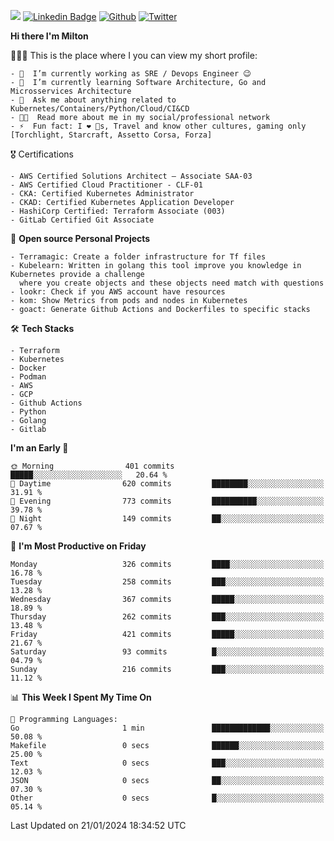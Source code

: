 ![](https://komarev.com/ghpvc/?username=miltlima&color=blueviolet) [![Linkedin Badge](https://img.shields.io/badge/-LinkedIn-blue?style=flat-square&logo=Linkedin&logoColor=white&link=https://www.linkedin.com/in/miltonlimaj/)](https://www.linkedin.com/in/miltonlimaj/) [![Github](https://img.shields.io/github/followers/miltlima?style=social)](https://github.com/miltlima?tab=followers) [![Twitter](https://img.shields.io/twitter/follow/milt_lima?style=social)](https://twitter.com/milt_lima)
 


     
**Hi there I'm Milton**

👨🏽‍💻 This is the place where I you can view my short profile:
```text
- 🔭  I’m currently working as SRE / Devops Engineer 😉
- 🌱  I’m currently learning Software Architecture, Go and Microsservices Architecture
- 💬  Ask me about anything related to Kubernetes/Containers/Python/Cloud/CI&CD
- 👨‍💻  Read more about me in my social/professional network
- ⚡  Fun fact: I ❤️ 🐶s, Travel and know other cultures, gaming only [Torchlight, Starcraft, Assetto Corsa, Forza]
```
🎖 Certifications
```text
- AWS Certified Solutions Architect – Associate SAA-03
- AWS Certified Cloud Practitioner - CLF-01
- CKA: Certified Kubernetes Administrator
- CKAD: Certified Kubernetes Application Developer
- HashiCorp Certified: Terraform Associate (003)
- GitLab Certified Git Associate
```
📐 **Open source Personal Projects**

```text
- Terramagic: Create a folder infrastructure for Tf files
- Kubelearn: Written in golang this tool improve you knowledge in Kubernetes provide a challenge
  where you create objects and these objects need match with questions
- lookr: Check if you AWS account have resources
- kom: Show Metrics from pods and nodes in Kubernetes
- goact: Generate Github Actions and Dockerfiles to specific stacks
```
🛠 **Tech Stacks**

```text
- Terraform
- Kubernetes
- Docker
- Podman
- AWS
- GCP
- Github Actions
- Python
- Golang
- Gitlab
```         

<!--START_SECTION:waka-->
**I'm an Early 🐤** 

```text
🌞 Morning                401 commits         █████░░░░░░░░░░░░░░░░░░░░   20.64 % 
🌆 Daytime                620 commits         ████████░░░░░░░░░░░░░░░░░   31.91 % 
🌃 Evening                773 commits         ██████████░░░░░░░░░░░░░░░   39.78 % 
🌙 Night                  149 commits         ██░░░░░░░░░░░░░░░░░░░░░░░   07.67 % 
```
📅 **I'm Most Productive on Friday** 

```text
Monday                   326 commits         ████░░░░░░░░░░░░░░░░░░░░░   16.78 % 
Tuesday                  258 commits         ███░░░░░░░░░░░░░░░░░░░░░░   13.28 % 
Wednesday                367 commits         █████░░░░░░░░░░░░░░░░░░░░   18.89 % 
Thursday                 262 commits         ███░░░░░░░░░░░░░░░░░░░░░░   13.48 % 
Friday                   421 commits         █████░░░░░░░░░░░░░░░░░░░░   21.67 % 
Saturday                 93 commits          █░░░░░░░░░░░░░░░░░░░░░░░░   04.79 % 
Sunday                   216 commits         ███░░░░░░░░░░░░░░░░░░░░░░   11.12 % 
```


📊 **This Week I Spent My Time On** 

```text
💬 Programming Languages: 
Go                       1 min               █████████████░░░░░░░░░░░░   50.08 % 
Makefile                 0 secs              ██████░░░░░░░░░░░░░░░░░░░   25.00 % 
Text                     0 secs              ███░░░░░░░░░░░░░░░░░░░░░░   12.03 % 
JSON                     0 secs              ██░░░░░░░░░░░░░░░░░░░░░░░   07.30 % 
Other                    0 secs              █░░░░░░░░░░░░░░░░░░░░░░░░   05.14 % 
```


 Last Updated on 21/01/2024 18:34:52 UTC
<!--END_SECTION:waka-->
